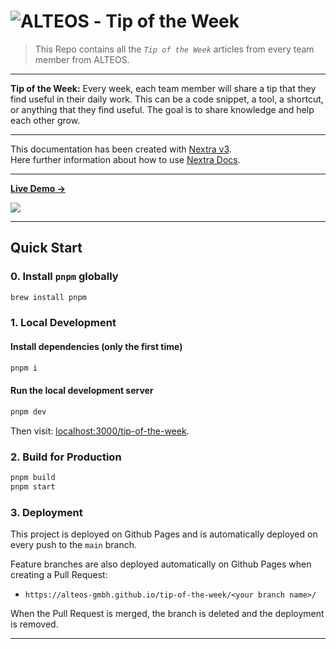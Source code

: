 # ![ALTEOS](.github/alteos_logo_bg_white.png) - Tip of the Week

> This Repo contains all the _`Tip of the Week`_ articles from every team member from ALTEOS.

---

**Tip of the Week:** Every week, each team member will share a tip that they find useful in their daily work. This can be a code snippet, a tool, a shortcut, or anything that they find useful. The goal is to share knowledge and help each other grow.

---

This documentation has been created with [Nextra v3](https://nextra.site).  
Here further information about how to use [Nextra Docs](https://nextra.site/docs).

---

[**Live Demo →**](https://alteos-gmbh.github.io/tip-of-the-week/)

![](.github/so_awesome.gif)

---

## Quick Start

### 0. Install `pnpm` globally

```bash
brew install pnpm
```

### 1. Local Development

#### Install dependencies (only the first time)

```bash
pnpm i
```

#### Run the local development server

```bash
pnpm dev
```

Then visit: [localhost:3000/tip-of-the-week](http://localhost:3000/tip-of-the-week).

### 2. Build for Production

```bash
pnpm build
pnpm start
```

### 3. Deployment

This project is deployed on Github Pages and is automatically deployed on every push to the `main` branch.

Feature branches are also deployed automatically on Github Pages when creating a Pull Request:

- `https://alteos-gmbh.github.io/tip-of-the-week/<your branch name>/`

When the Pull Request is merged, the branch is deleted and the deployment is removed.

---
